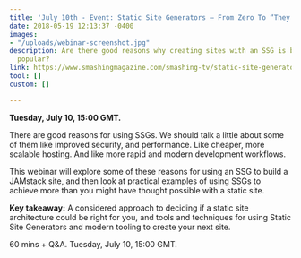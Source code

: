 ```yaml
---
title: 'July 10th - Event: Static Site Generators — From Zero To “They Can Do That?!”'
date: 2018-05-19 12:13:37 -0400
images:
- "/uploads/webinar-screenshot.jpg"
description: Are there good reasons why creating sites with an SSG is becoming so
  popular?
link: https://www.smashingmagazine.com/smashing-tv/static-site-generators/?utm_campaign=Revue%20newsletter&utm_medium=Newsletter&utm_source=The%20New%20Dynamic
tool: []
custom: []

---
```

**Tuesday, July 10, 15:00 GMT.**

There are good reasons for using SSGs. We should talk a little about some of them like improved security, and performance. Like cheaper, more scalable hosting. And like more rapid and modern development workflows.

This webinar will explore some of these reasons for using an SSG to build a JAMstack site, and then look at practical examples of using SSGs to achieve more than you might have thought possible with a static site.

**Key takeaway:** A considered approach to deciding if a static site architecture could be right for you, and tools and techniques for using Static Site Generators and modern tooling to create your next site.

60 mins + Q&A. Tuesday, July 10, 15:00 GMT.